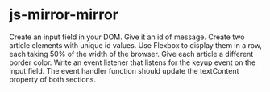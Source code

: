 # js-mirror-mirror

Create an input field in your DOM. Give it an id of message.
Create two article elements with unique id values. Use Flexbox to display them in a row, each taking 50% of the width of the browser.
Give each article a different border color.
Write an event listener that listens for the keyup event on the input field.
The event handler function should update the textContent property of both sections.